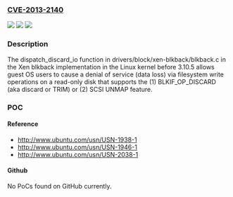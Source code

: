 ### [CVE-2013-2140](https://cve.mitre.org/cgi-bin/cvename.cgi?name=CVE-2013-2140)
![](https://img.shields.io/static/v1?label=Product&message=n%2Fa&color=blue)
![](https://img.shields.io/static/v1?label=Version&message=%3D%20n%2Fa%20&color=brighgreen)
![](https://img.shields.io/static/v1?label=Vulnerability&message=n%2Fa&color=brighgreen)

### Description

The dispatch_discard_io function in drivers/block/xen-blkback/blkback.c in the Xen blkback implementation in the Linux kernel before 3.10.5 allows guest OS users to cause a denial of service (data loss) via filesystem write operations on a read-only disk that supports the (1) BLKIF_OP_DISCARD (aka discard or TRIM) or (2) SCSI UNMAP feature.

### POC

#### Reference
- http://www.ubuntu.com/usn/USN-1938-1
- http://www.ubuntu.com/usn/USN-1946-1
- http://www.ubuntu.com/usn/USN-2038-1

#### Github
No PoCs found on GitHub currently.


